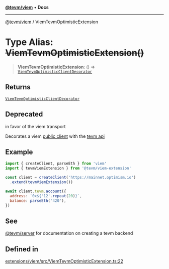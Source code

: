 [**@tevm/viem**](../README.md) • **Docs**

***

[@tevm/viem](../globals.md) / ViemTevmOptimisticExtension

# Type Alias: ~~ViemTevmOptimisticExtension()~~

> **ViemTevmOptimisticExtension**: () => [`ViemTevmOptimisticClientDecorator`](ViemTevmOptimisticClientDecorator.md)

## Returns

[`ViemTevmOptimisticClientDecorator`](ViemTevmOptimisticClientDecorator.md)

## Deprecated

in favor of the viem transport

Decorates a viem [public client](https://viem.sh/) with the [tevm api](https://tevm.sh/generated/tevm/api/type-aliases/tevm/)

## Example

```js
import { createClient, parseEth } from 'viem'
import { tevmViemExtension } from '@tevm/viem-extension'

const client = createClient('https://mainnet.optimism.io')
  .extend(tevmViemExtension())

await client.tevm.account({
  address: `0x${'12'.repeat(20)}`,
  balance: parseEth('420'),
})
```

## See

[@tevm/server](https://tevm.sh/generated/tevm/server/functions/createserver) for documentation on creating a tevm backend

## Defined in

[extensions/viem/src/ViemTevmOptimisticExtension.ts:22](https://github.com/evmts/tevm-monorepo/blob/main/extensions/viem/src/ViemTevmOptimisticExtension.ts#L22)
